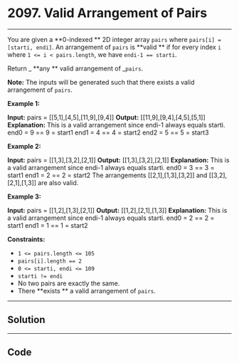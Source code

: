 # 2097. Valid Arrangement of Pairs

---

You are given a **0-indexed ** 2D integer array `pairs` where `pairs[i] = [starti, endi]`. An arrangement of `pairs` is **valid ** if for every index `i` where `1 <= i < pairs.length`, we have `endi-1 == starti`.

Return _ **any ** valid arrangement of _`pairs`.

**Note:** The inputs will be generated such that there exists a valid arrangement of `pairs`.

 

**Example 1:**


**Input:** pairs = [[5,1],[4,5],[11,9],[9,4]]
**Output:** [[11,9],[9,4],[4,5],[5,1]]
**Explanation:** This is a valid arrangement since endi-1 always equals starti.
end0 = 9 == 9 = start1 
end1 = 4 == 4 = start2
end2 = 5 == 5 = start3


**Example 2:**


**Input:** pairs = [[1,3],[3,2],[2,1]]
**Output:** [[1,3],[3,2],[2,1]]
**Explanation:**
This is a valid arrangement since endi-1 always equals starti.
end0 = 3 == 3 = start1
end1 = 2 == 2 = start2
The arrangements [[2,1],[1,3],[3,2]] and [[3,2],[2,1],[1,3]] are also valid.


**Example 3:**


**Input:** pairs = [[1,2],[1,3],[2,1]]
**Output:** [[1,2],[2,1],[1,3]]
**Explanation:**
This is a valid arrangement since endi-1 always equals starti.
end0 = 2 == 2 = start1
end1 = 1 == 1 = start2


 

**Constraints:**

  * `1 <= pairs.length <= 105`
  * `pairs[i].length == 2`
  * `0 <= starti, endi <= 109`
  * `starti != endi`
  * No two pairs are exactly the same.
  * There **exists ** a valid arrangement of `pairs`.

---

## Solution



---

## Code
```python


```